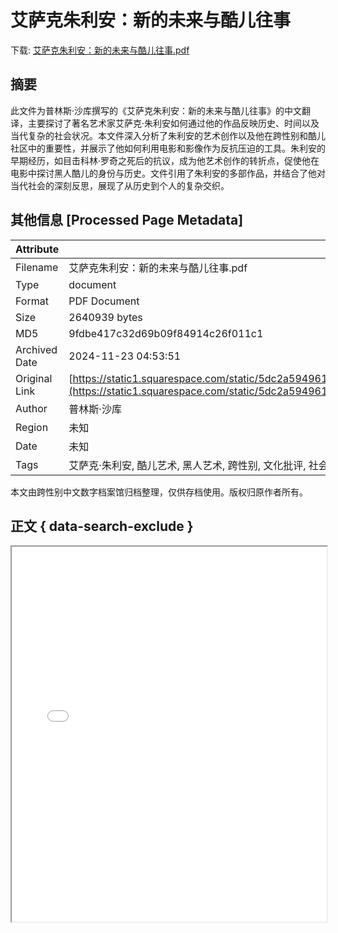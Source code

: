 # 艾萨克朱利安：新的未来与酷儿往事

<!-- tcd_download_link -->
下载: <a href="../艾萨克朱利安：新的未来与酷儿往事.pdf" download>艾萨克朱利安：新的未来与酷儿往事.pdf</a>
<!-- tcd_download_link_end -->

## 摘要

<!-- tcd_abstract -->
此文件为普林斯·沙库撰写的《艾萨克朱利安：新的未来与酷儿往事》的中文翻译，主要探讨了著名艺术家艾萨克·朱利安如何通过他的作品反映历史、时间以及当代复杂的社会状况。本文件深入分析了朱利安的艺术创作以及他在跨性别和酷儿社区中的重要性，并展示了他如何利用电影和影像作为反抗压迫的工具。朱利安的早期经历，如目击科林·罗奇之死后的抗议，成为他艺术创作的转折点，促使他在电影中探讨黑人酷儿的身份与历史。文件引用了朱利安的多部作品，并结合了他对当代社会的深刻反思，展现了从历史到个人的复杂交织。

<!-- tcd_abstract_end -->

## 其他信息 [Processed Page Metadata]

| Attribute       | Value                                  |
|-----------------|----------------------------------------|
| Filename        | 艾萨克朱利安：新的未来与酷儿往事.pdf                             |
| Type            | document                                 |
| Format          | PDF Document                               |
| Size            | 2640939 bytes                           |
| MD5             | 9fdbe417c32d69b09f84914c26f011c1                                  |
| Archived Date   | 2024-11-23 04:53:51                             |
| Original Link   | [https://static1.squarespace.com/static/5dc2a59496161954582167f9/t/64cba47bcd021b2550c2b48a/1691067518829/ARC+Prince+Shakur.pdf](https://static1.squarespace.com/static/5dc2a59496161954582167f9/t/64cba47bcd021b2550c2b48a/1691067518829/ARC+Prince+Shakur.pdf)                         |
| Author          | 普林斯·沙库                               |
| Region          | 未知                               |
| Date            | 未知                                 |
| Tags            | 艾萨克·朱利安, 酷儿艺术, 黑人艺术, 跨性别, 文化批评, 社会抗议, 多元性别, 医学和人权, 电影分析, 生存故事                                 |

本文由跨性别中文数字档案馆归档整理，仅供存档使用。版权归原作者所有。


## 正文 { data-search-exclude }

<!-- tcd_main_text -->
<iframe src="../艾萨克朱利安：新的未来与酷儿往事.pdf" width="100%" height="600px">
    <p>无法显示PDF，请下载查看。</p>
</iframe>
<!-- tcd_main_text_end -->

